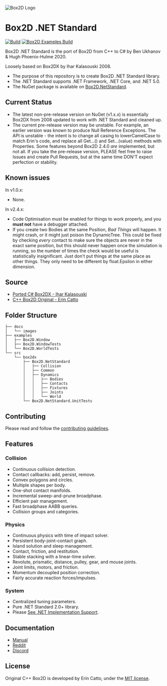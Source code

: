 ![Box2D Logo](https://box2d.org/images/logo.svg)

# Box2D .NET Standard 
[![Build](https://github.com/benukhanov/box2d-netstandard/actions/workflows/box2d-build.yml/badge.svg)](https://github.com/benukhanov/box2d-netstandard/actions/workflows/box2d-build.yml)
[![Box2D Examples Build](https://github.com/benukhanov/box2d-netstandard/actions/workflows/box2d-examples-build.yml/badge.svg)](https://github.com/benukhanov/box2d-netstandard/actions/workflows/box2d-examples-build.yml)

Box2D .NET Standard is the port of Box2D from C++ to C# by Ben Ukhanov & Hugh Phoenix-Hulme 2020.

Loosely based on Box2DX by Ihar Kalasouski 2008.

- The purpose of this repository is to create Box2D .NET Standard library.
- The .NET Standard supports .NET Framework, .NET Core, and .NET 5.0.
- The NuGet package is available on [Box2D.NetStandard](https://www.nuget.org/packages/Box2D.NetStandard/).

## Current Status

- The latest non-pre-release version on NuGet (v1.x.x) is essentially Box2DX from 2008 updated to work with .NET Standard and cleaned up.
- The current pre-release version may be unstable. For example, an earlier version was known to produce Null Reference Exceptions. The API is unstable - the intent is to change all casing to lowerCamelCase to match Erin's code, and replace all Get...() and Set...(value) methods with Properties. Some features beyond Box2D 2.4.0 _are_ implemented, but not all.
If you take the pre-release version, PLEASE feel free to raise Issues and create Pull Requests, but at the same time DON'T expect perfection or stability.

## Known issues

In v1.0.x:
- None.

In v2.4.x:
- Code Optimisation must be enabled for things to work properly, and you **must not** have a debugger attached.
- If you create two Bodies at the same Position, *Bad Things* will happen. It might crash, or it might just poison the DynamicTree. This could be fixed by checking *every* contact to make sure the objects are never in the exact same position, but this should never happen once the simulation is running, so the number of times the check would be useful is statistically insignificant. Just don't put things at the same place as other things. They only need to be different by float.Epsilon in either dimension.

## Source

- [Ported C# Box2DX - Ihar Kalasouski](https://code.google.com/archive/p/box2dx/)
- [C++ Box2D Original - Erin Catto](https://github.com/erincatto/box2d)

## Folder Structure

```
├── docs
│   └── images
├── examples
│   ├── Box2D.Window
│   ├── Box2D.WindowTests
│   └── Box2D.WorldTests
└── src
    └── box2dx
        ├── Box2D.NetStandard
        │   ├── Collision
        │   ├── Common
        │   ├── Dynamics
        │   │   ├── Bodies
        │   │   ├── Contacts
        │   │   ├── Fixtures
        │   │   ├── Joints
        │   │   └── World
        └── Box2D.NetStandard.UnitTests
```

## Contributing

Please read and follow the [contributing guidelines](CONTRIBUTING.md).

## Features

### Collision

- Continuous collision detection.
- Contact callbacks: add, persist, remove.
- Convex polygons and circles.
- Multiple shapes per body.
- One-shot contact manifolds.
- Incremental sweep-and-prune broadphase.
- Efficient pair management.
- Fast broadphase AABB queries.
- Collision groups and categories.

### Physics

- Continuous physics with time of impact solver.
- Persistent body-joint-contact graph.
- Island solution and sleep management.
- Contact, friction, and restitution.
- Stable stacking with a linear-time solver.
- Revolute, prismatic, distance, pulley, gear, and mouse joints.
- Joint limits, motors, and friction.
- Momentum decoupled position correction.
- Fairly accurate reaction forces/impulses.

### System

- Centralized tuning parameters.
- Pure .NET Standard 2.0+ library.
- Please [See .NET Implementation Support](https://docs.microsoft.com/en-us/dotnet/standard/net-standard).

## Documentation

- [Manual](https://box2d.org/documentation/)
- [Reddit](https://www.reddit.com/r/box2d/)
- [Discord](https://discord.gg/NKYgCBP)

## License

Original C++ Box2D is developed by Erin Catto, under the [MIT license](https://en.wikipedia.org/wiki/MIT_License).
